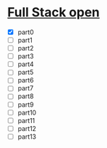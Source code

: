 # [Full Stack open](https://fullstackopen.com/en/)

- [x] part0
- [ ] part1
- [ ] part2
- [ ] part3
- [ ] part4
- [ ] part5
- [ ] part6
- [ ] part7
- [ ] part8
- [ ] part9
- [ ] part10
- [ ] part11
- [ ] part12
- [ ] part13
